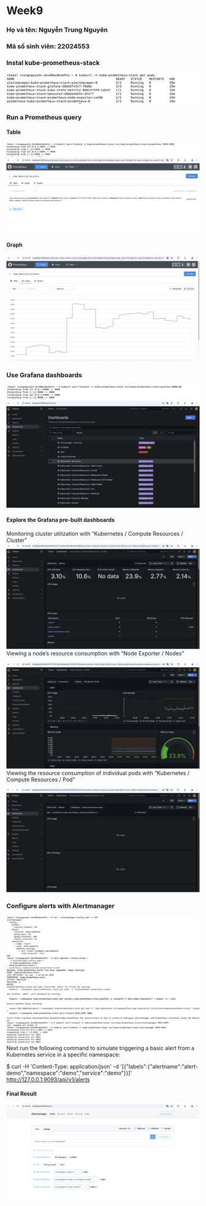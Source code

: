 # Week9

### Họ và tên: Nguyễn Trung Nguyên

### Mã số sinh viên: 22024553

### Instal kube-prometheus-stack

![alt text](image.png)

### Run a Prometheus query

#### Table

![alt text](image-1.png)
![alt text](image-2.png)

#### Graph

![alt text](image-3.png)

### Use Grafana dashboards

![alt text](image-4.png)
![alt text](image-5.png)

#### Explore the Grafana pre-built dashboards

Monitoring cluster utilization with “Kubernetes / Compute Resources / Cluster”
![alt text](image-6.png)
Viewing a node’s resource consumption with “Node Exporter / Nodes”

![alt text](image-7.png)
Viewing the resource consumption of individual pods with “Kubernetes / Compute Resources / Pod”

![alt text](image-8.png)

### Configure alerts with Alertmanager

![alt text](image-9.png)
Next run the following command to simulate triggering a basic alert from a Kubernetes service in a specific namespace:

$ curl -H 'Content-Type: application/json' -d '[{"labels":{"alertname":"alert-demo","namespace":"demo","service":"demo"}}]' http://127.0.0.1:9093/api/v1/alerts

#### Final Result

![alt text](image-10.png)
